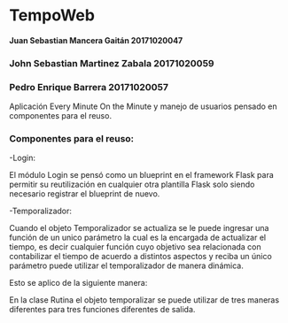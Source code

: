 # TempoWeb

#### Juan Sebastian Mancera Gaitán 20171020047
### John Sebastian Martinez Zabala 20171020059
### Pedro Enrique Barrera 20171020057

Aplicación Every Minute On the Minute y manejo de usuarios pensado en componentes para el reuso.

### Componentes para el reuso:

-Login:

El módulo Login se pensó como un blueprint en el framework Flask para permitir su reutilización en cualquier otra plantilla Flask solo siendo necesario registrar el blueprint de nuevo.

-Temporalizador:  

Cuando el objeto Temporalizador se actualiza se le puede ingresar una función de un unico parámetro  la cual es la encargada de actualizar  el tiempo, es decir cualquier función cuyo objetivo sea relacionada con contabilizar el tiempo de acuerdo a distintos aspectos y reciba un único parámetro puede utilizar el temporalizador de manera dinámica. 

Esto se aplico de la siguiente manera: 

En la clase Rutina el objeto temporalizar se puede utilizar de tres maneras diferentes para tres funciones diferentes de salida.

